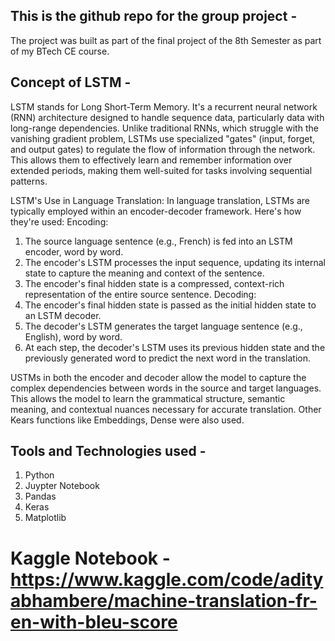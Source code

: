 ## This is the github repo for the group project - 
The project was built as part of the final project of the 8th Semester as part of my BTech CE course. 

## Concept of LSTM - 
LSTM stands for Long Short-Term Memory. It's a recurrent neural network (RNN) architecture designed to handle sequence data, particularly data with long-range dependencies. Unlike traditional RNNs, which struggle with the vanishing gradient problem, LSTMs use specialized "gates" (input, forget, and output gates) to regulate the flow of information through the network. This allows them to effectively learn and remember information over extended periods, making them well-suited for tasks involving sequential patterns.

LSTM's Use in Language Translation:
In language translation, LSTMs are typically employed within an encoder-decoder framework. Here's how they're used:
Encoding:
1. The source language sentence (e.g., French) is fed into an LSTM encoder, word by word.
2. The encoder's LSTM processes the input sequence, updating its internal state to capture the meaning and context of the sentence.
3. The encoder's final hidden state is a compressed, context-rich representation of the entire source sentence.
Decoding:
1. The encoder's final hidden state is passed as the initial hidden state to an LSTM decoder.
2. The decoder's LSTM generates the target language sentence (e.g., English), word by word.
3. At each step, the decoder's LSTM uses its previous hidden state and the previously generated word to predict the next word in the translation.

USTMs in both the encoder and decoder allow the model to capture the complex dependencies between words in the source and target languages.
This allows the model to learn the grammatical structure, semantic meaning, and contextual nuances necessary for accurate translation.
Other Kears functions like Embeddings, Dense were also used. 

## Tools and Technologies used - 
1. Python
2. Juypter Notebook
3. Pandas
4. Keras
5. Matplotlib
   
# Kaggle Notebook - https://www.kaggle.com/code/adityabhambere/machine-translation-fr-en-with-bleu-score

